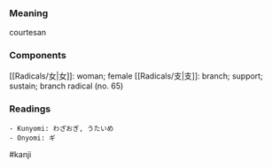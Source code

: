 ### Meaning

courtesan

### Components

[[Radicals/女|女]]: woman; female [[Radicals/支|支]]: branch; support; sustain; branch radical (no. 65)

### Readings

```
- Kunyomi: わざおぎ, うたいめ
- Onyomi: ギ
```

#kanji
